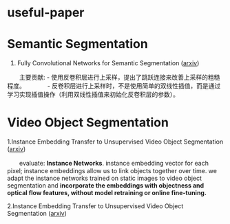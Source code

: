 # useful-paper

# Semantic Segmentation
1. Fully Convolutional Networks for Semantic Segmentation ([arxiv](http://arxiv.org/abs/1411.4038))

　　主要贡献: - 使用反卷积层进行上采样，提出了跳跃连接来改善上采样的粗糙程度。
             - 反卷积层进行上采样时，不是使用简单的双线性插值，而是通过学习实现插值操作（利用双线性插值来初始化反卷积层的参数）。


# Video Object Segmentation

1.Instance Embedding Transfer to Unsupervised Video Object Segmentation ([arxiv](https://arxiv.org/pdf/1801.00908v1.pdf))

　　evaluate: **Instance Networks**. instance embedding vector for each pixel; instance embeddings allow us to link objects together over time. we adapt the instance networks trained on static images to video object segmentation and **incorporate the embeddings with objectness and optical flow features, without model retraining or online fine-tuning.**

2.Instance Embedding Transfer to Unsupervised Video Object Segmentation ([arxiv](https://arxiv.org/pdf/1801.00908v1.pdf))
